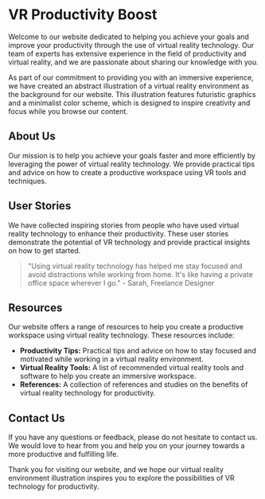 <!--font:Futura-->

# VR Productivity Boost

Welcome to our website dedicated to helping you achieve your goals and improve your productivity through the use of virtual reality technology. Our team of experts has extensive experience in the field of productivity and virtual reality, and we are passionate about sharing our knowledge with you.

As part of our commitment to providing you with an immersive experience, we have created an abstract illustration of a virtual reality environment as the background for our website. This illustration features futuristic graphics and a minimalist color scheme, which is designed to inspire creativity and focus while you browse our content.

## About Us

Our mission is to help you achieve your goals faster and more efficiently by leveraging the power of virtual reality technology. We provide practical tips and advice on how to create a productive workspace using VR tools and techniques.

## User Stories

We have collected inspiring stories from people who have used virtual reality technology to enhance their productivity. These user stories demonstrate the potential of VR technology and provide practical insights on how to get started.

> "Using virtual reality technology has helped me stay focused and avoid distractions while working from home. It's like having a private office space wherever I go." - Sarah, Freelance Designer

## Resources

Our website offers a range of resources to help you create a productive workspace using virtual reality technology. These resources include:

- **Productivity Tips:** Practical tips and advice on how to stay focused and motivated while working in a virtual reality environment.
- **Virtual Reality Tools:** A list of recommended virtual reality tools and software to help you create an immersive workspace.
- **References:** A collection of references and studies on the benefits of virtual reality technology for productivity.

## Contact Us

If you have any questions or feedback, please do not hesitate to contact us. We would love to hear from you and help you on your journey towards a more productive and fulfilling life.

Thank you for visiting our website, and we hope our virtual reality environment illustration inspires you to explore the possibilities of VR technology for productivity.

<!--

Write me content for website with wallpaper which alt text is:

"An abstract illustration of a virtual reality environment, with futuristic graphics and a minimalist color scheme."

The name/title of the page should not be 1:1 copy of the alt text but rather a real content of the website which is using this wallpaper.

- Use markdown format 
- Start with heading
- Heading should be short and concise
- The content should look like a real website 
- The website should not be about the wallpaper, wallpaper is just a related background
- Heading should be contain work "wallpaper" or "background"
- Include real sections like references, contact, user stories, etc. use things relevant to the page purpose.
- Feel free to use structure like headings, bullets, numbering, blockquotes, paragraphs, horizontal lines, etc.
- You can use formatting like bold or _italic_
- You can include UTF-8 emojis
- Links should be only #hash anchors (and you can refer to the document itself)
- Do not include images


---


# Virtual Reality Workspace Wallpaper for Productivity Enthusiasts

Welcome to our website dedicated to boosting your productivity through the use of virtual reality technology. Our website provides resources and tips on how to create a productive workspace that can help you achieve your goals faster and more efficiently.

As part of our commitment to providing you with an immersive experience, we have created an abstract illustration of a virtual reality environment as the background wallpaper for our website. This wallpaper features futuristic graphics and a minimalist color scheme, which is designed to inspire creativity and focus while you browse our content.

## About Us

Our team of experts has extensive experience in the field of productivity and virtual reality technology. We are passionate about helping people achieve their goals and improve their lives through the use of innovative tools and techniques.

## User Stories

We have collected inspiring stories from people who have used virtual reality technology to enhance their productivity. These user stories demonstrate the power of VR technology and provide practical tips on how to get started.

> "I used to struggle with distractions while working from home, but since I started using virtual reality technology, I have been able to create a focused and productive workspace." - John, Freelance Writer

## Resources

Our website offers a range of resources to help you create a productive workspace using virtual reality technology. These resources include:

- **Productivity Tips:** Practical tips and advice on how to stay focused and motivated while working in a virtual reality environment.
- **Virtual Reality Tools:** A list of recommended virtual reality tools and software to help you create an immersive workspace.
- **References:** A collection of references and studies on the benefits of virtual reality technology for productivity.

## Contact Us

If you have any questions or feedback, please do not hesitate to contact us. We would love to hear from you and help you on your journey towards a more productive and fulfilling life.

Thank you for visiting our website, and we hope you enjoy our virtual reality workspace wallpaper!


---


Heading should not include word "wallpaper". The website should not be about the wallpaper itself, wallpaper is just a related background, rewrite whole content.


---


# Boost Your Productivity with Virtual Reality Technology

Welcome to our website dedicated to helping you achieve your goals and improve your productivity through the use of virtual reality technology. Our team of experts has extensive experience in the field of productivity and virtual reality, and we are passionate about sharing our knowledge with you.

As part of our commitment to providing you with an immersive experience, we have created an abstract illustration of a virtual reality environment as the background for our website. This illustration features futuristic graphics and a minimalist color scheme, which is designed to inspire creativity and focus while you browse our content.

## About Us

Our mission is to help you achieve your goals faster and more efficiently by leveraging the power of virtual reality technology. We provide practical tips and advice on how to create a productive workspace using VR tools and techniques.

## User Stories

We have collected inspiring stories from people who have used virtual reality technology to enhance their productivity. These user stories demonstrate the potential of VR technology and provide practical insights on how to get started.

> "Using virtual reality technology has helped me stay focused and avoid distractions while working from home. It's like having a private office space wherever I go." - Sarah, Freelance Designer

## Resources

Our website offers a range of resources to help you create a productive workspace using virtual reality technology. These resources include:

- **Productivity Tips:** Practical tips and advice on how to stay focused and motivated while working in a virtual reality environment.
- **Virtual Reality Tools:** A list of recommended virtual reality tools and software to help you create an immersive workspace.
- **References:** A collection of references and studies on the benefits of virtual reality technology for productivity.

## Contact Us

If you have any questions or feedback, please do not hesitate to contact us. We would love to hear from you and help you on your journey towards a more productive and fulfilling life.

Thank you for visiting our website, and we hope our virtual reality environment illustration inspires you to explore the possibilities of VR technology for productivity.

-->
